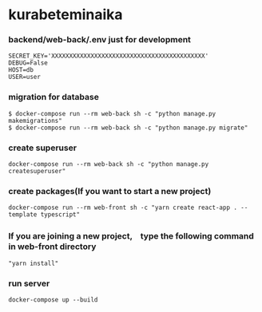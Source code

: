 # kurabeteminaika

### backend/web-back/.env just for development
    SECRET_KEY='XXXXXXXXXXXXXXXXXXXXXXXXXXXXXXXXXXXXXXXXXXX'
    DEBUG=False
    HOST=db
    USER=user

### migration for database
    $ docker-compose run --rm web-back sh -c "python manage.py makemigrations"
    $ docker-compose run --rm web-back sh -c "python manage.py migrate"

### create superuser
    docker-compose run --rm web-back sh -c "python manage.py createsuperuser"

### create packages(If you want to start a new project)
    docker-compose run --rm web-front sh -c "yarn create react-app . --template typescript"

### If you are joining a new project,　type the following command in web-front directory
    "yarn install"

### run server
    docker-compose up --build
